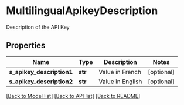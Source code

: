 # MultilingualApikeyDescription

Description of the API Key  

## Properties
Name | Type | Description | Notes
------------ | ------------- | ------------- | -------------
**s_apikey_description1** | **str** | Value in French | [optional] 
**s_apikey_description2** | **str** | Value in English | [optional] 

[[Back to Model list]](../README.md#documentation-for-models) [[Back to API list]](../README.md#documentation-for-api-endpoints) [[Back to README]](../README.md)


